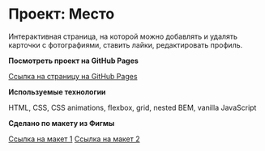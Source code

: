 # Проект: Место

Интерактивная страница, на которой можно добавлять и удалять карточки с фотографиями, ставить лайки, редактировать профиль.

**Посмотреть проект на GitHub Pages**

[Ссылка на страницу на GitHub Pages](https://irina-tim.github.io/mesto/index.html)

**Используемые технологии**

HTML, CSS, СSS animations, flexbox, grid, nested BEM, vanilla JavaScript

**Сделано по макету из Фигмы**

[Ссылка на макет 1](https://www.figma.com/file/2cn9N9jSkmxD84oJik7xL7/JavaScript.-Sprint-4?node-id=0%3A1)
[Ссылка на макет 2](https://www.figma.com/file/bjyvbKKJN2naO0ucURl2Z0/JavaScript.-Sprint-5?node-id=0%3A1)
